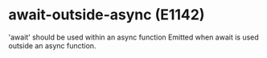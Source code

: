# await-outside-async (E1142)

'await' should be used within an async function Emitted when await is
used outside an async function.
